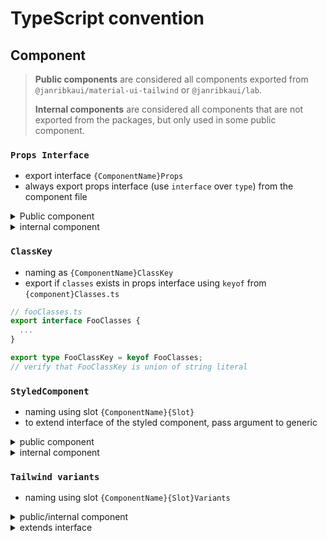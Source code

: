 # TypeScript convention

## Component

> **Public components** are considered all components exported from `@janribkaui/material-ui-tailwind` or `@janribkaui/lab`.
>
> **Internal components** are considered all components that are not exported from the packages, but only used in some public component.

### `Props Interface`

- export interface `{ComponentName}Props`
- always export props interface (use `interface` over `type`) from the component file

<details>
  <summary>Public component</summary>

```ts
// Foo.tsx
export interface FooProps {
  /**
   * If `true`, the component is disabled.
   * @default false
   */
  disabled?: boolean;
  // ...other props
  /**
   * Element placed before the children.
   */
  startIcon?: React.ReactNode;
}
```

</details>
<details>
  <summary>internal component</summary>

```ts
// Bar.tsx
export interface BarProps {
  disabled?: boolean;
  // ...other props
  startIcon?: React.ReactNode;
}
```

</details>

### `ClassKey`

- naming as `{ComponentName}ClassKey`
- export if `classes` exists in props interface using `keyof` from `{component}Classes.ts`

```ts
// fooClasses.ts
export interface FooClasses {
  ...
}

export type FooClassKey = keyof FooClasses;
// verify that FooClassKey is union of string literal
```

### `StyledComponent`

- naming using slot `{ComponentName}{Slot}`
- to extend interface of the styled component, pass argument to generic

<details>
  <summary>public component</summary>

```ts
const FooRoot = styled.div({
  // styling
});

<FooRoot className="JrFoo-root" />
```

</details>
<details>
  <summary>internal component</summary>

```ts
const BarRoot = styled.div({
  // styling
});

<BarRoot className="JrBar-root" />
```

</details>

### `Tailwind variants`

- naming using slot `{ComponentName}{Slot}Variants`

<details>
  <summary>public/internal component</summary>

```ts
const fooRootVariants = tv({
  // styling
});

<FooRoot className=mergeStyles("JrFoo-root", fooRootVariants({})) />
```

</details>
<details>
  <summary>extends interface</summary>

```ts
const barRootVariants = tv({
  extend: fooRootVariants,
  // styling
});
```

### `Component declaration`

- prefer `function Component() {}` over `React.FC`
- naming the render function in `React.forwardRef` (for devtools)
- `useThemeProps` is needed only for public component

<details>
  <summary>public component</summary>

```ts
const Foo = React.forwardRef<HTMLSpanElement, FooProps>(function Foo(inProps, ref) => {
  // pass args like this, otherwise will get error about theme at return section
  const props = useThemeProps<Theme, FooProps, 'JrFoo'>({
    props: inProps,
    name: 'JrFoo',
  });
  const { children, className, ...other } = props

  // ...implementation

  return (
    <FooRoot
      ref={ref}
      className={mergeStyles("JrFoo-root", fooRootVariants({}), className)}
      {...other}
    >
      {children}
    </FooRoot>
  )
})
```

</details>
<details>
  <summary>internal component</summary>

```ts
const classes = generateUtilityClasses('PrivateBar', ['selected']);

const BarRoot = styled.div({
  // Styles
}));

// if this component does not need React.forwardRef, don't use React.FC
const Bar = (props: BarProps) => {
  const { className, selected, ...other } = props;
  return <BarRoot className={mergeStyles("JrBar-root", bsrRootVariants({}), className)} {...other} />;
};
```

</details>

